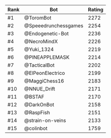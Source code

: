Rank|Bot|Rating
---|---|---
#1|@ToromBot|2272
#2|@Speeedrunchessgames|2254
#3|@Endogenetic-Bot|2236
#4|@NecroMindX|2226
#5|@Yuki_1324|2219
#6|@PINEAPPLEMASK|2214
#7|@TacticalBot|2202
#8|@ElPeonElectrico|2199
#9|@MaggiChess16|2183
#10|@NNUE_Drift|2171
#11|@BSTAF|2170
#12|@DarkOnBot|2158
#13|@RaspFish|2151
#14|@strain-on-veins|2133
#15|@colinbot|1759
